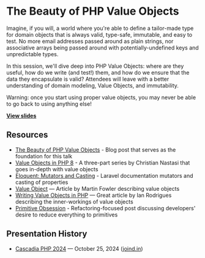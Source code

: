 # The Beauty of PHP Value Objects

Imagine, if you will, a world where you're able to define a tailor-made type for domain objects that is always valid, type-safe, immutable, and easy to test. No more email addresses passed around as plain strings, nor associative arrays being passed around with potentially-undefined keys and unpredictable types.

In this session, we'll dive deep into PHP Value Objects: where are they useful, how do we write (and test!) them, and how do we ensure that the data they encapsulate is valid? Attendees will leave with a better understanding of domain modeling, Value Objects, and immutability.

Warning: once you start using proper value objects, you may never be able to go back to using anything else!

**[View slides](https://stevegrunwell.github.io/value-objects)**

## Resources

* [The Beauty of PHP Value Objects](https://stevegrunwell.com/blog/php-value-objects/) - Blog post that serves as the foundation for this talk
* [Value Objects in PHP 8](https://dev.to/cnastasi/value-objects-in-php-8-building-a-better-code-38k8) - A three-part series by Christian Nastasi that goes in-depth with value objects
* [Eloquent: Mutators and Casting](https://laravel.com/docs/master/eloquent-mutators) - Laravel documentation mutators and casting of properties
* [Value Object](https://martinfowler.com/bliki/ValueObject.html) — Article by Martin Fowler describing value objects
* [Writing Value Objects in PHP](https://dev.to/ianrodrigues/writing-value-objects-in-php-4acg) — Great article by Ian Rodrigues describing the inner-workings of value objects
* [Primitive Obsession](https://refactoring.guru/smells/primitive-obsession) - Refactoring-focused post discussing developers' desire to reduce everything to primitives

## Presentation History

* [Cascadia PHP 2024](https://cascadiaphp.com/) — October 25, 2024 ([joind.in](https://joind.in/talk/8c2f3))
